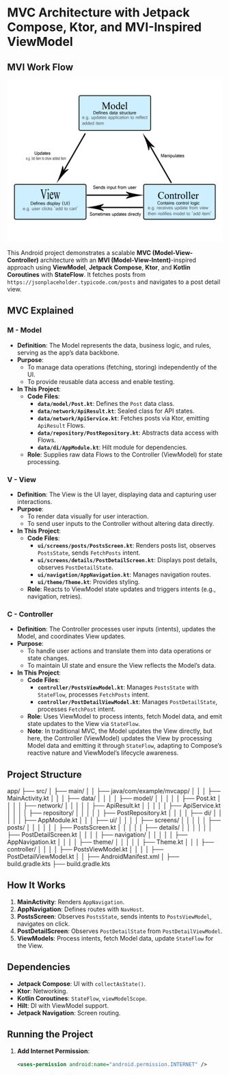 # MVC Architecture with Jetpack Compose, Ktor, and MVI-Inspired ViewModel


## MVI Work Flow
![Work flow image](images/image_1.png)

This Android project demonstrates a scalable **MVC (Model-View-Controller)** architecture with an **MVI (Model-View-Intent)**-inspired approach using **ViewModel**, **Jetpack Compose**, **Ktor**, and **Kotlin Coroutines** with **StateFlow**. It fetches posts from `https://jsonplaceholder.typicode.com/posts` and navigates to a post detail view.

## MVC Explained

### M - Model
- **Definition**: The Model represents the data, business logic, and rules, serving as the app’s data backbone.
- **Purpose**: 
  - To manage data operations (fetching, storing) independently of the UI.
  - To provide reusable data access and enable testing.
- **In This Project**:
  - **Code Files**:
    - **`data/model/Post.kt`**: Defines the `Post` data class.
    - **`data/network/ApiResult.kt`**: Sealed class for API states.
    - **`data/network/ApiService.kt`**: Fetches posts via Ktor, emitting `ApiResult` Flows.
    - **`data/repository/PostRepository.kt`**: Abstracts data access with Flows.
    - **`data/di/AppModule.kt`**: Hilt module for dependencies.
  - **Role**: Supplies raw data Flows to the Controller (ViewModel) for state processing.

### V - View
- **Definition**: The View is the UI layer, displaying data and capturing user interactions.
- **Purpose**: 
  - To render data visually for user interaction.
  - To send user inputs to the Controller without altering data directly.
- **In This Project**:
  - **Code Files**:
    - **`ui/screens/posts/PostsScreen.kt`**: Renders posts list, observes `PostsState`, sends `FetchPosts` intent.
    - **`ui/screens/details/PostDetailScreen.kt`**: Displays post details, observes `PostDetailState`.
    - **`ui/navigation/AppNavigation.kt`**: Manages navigation routes.
    - **`ui/theme/Theme.kt`**: Provides styling.
  - **Role**: Reacts to ViewModel state updates and triggers intents (e.g., navigation, retries).

### C - Controller
- **Definition**: The Controller processes user inputs (intents), updates the Model, and coordinates View updates.
- **Purpose**: 
  - To handle user actions and translate them into data operations or state changes.
  - To maintain UI state and ensure the View reflects the Model’s data.
- **In This Project**:
  - **Code Files**:
    - **`controller/PostsViewModel.kt`**: Manages `PostsState` with `StateFlow`, processes `FetchPosts` intent.
    - **`controller/PostDetailViewModel.kt`**: Manages `PostDetailState`, processes `FetchPost` intent.
  - **Role**: Uses ViewModel to process intents, fetch Model data, and emit state updates to the View via `StateFlow`.
  - **Note**: In traditional MVC, the Model updates the View directly, but here, the Controller (ViewModel) updates the View by processing Model data and emitting it through `StateFlow`, adapting to Compose’s reactive nature and ViewModel’s lifecycle awareness.

## Project Structure

app/
├── src/
│   ├── main/
│   │   ├── java/com/example/mvcapp/
│   │   │   ├── MainActivity.kt
│   │   │   ├── data/
│   │   │   │   ├── model/
│   │   │   │   │   ├── Post.kt
│   │   │   │   ├── network/
│   │   │   │   │   ├── ApiResult.kt
│   │   │   │   │   ├── ApiService.kt
│   │   │   │   ├── repository/
│   │   │   │   │   ├── PostRepository.kt
│   │   │   │   ├── di/
│   │   │   │   │   ├── AppModule.kt
│   │   │   ├── ui/
│   │   │   │   ├── screens/
│   │   │   │   │   ├── posts/
│   │   │   │   │   │   ├── PostsScreen.kt
│   │   │   │   │   ├── details/
│   │   │   │   │   │   ├── PostDetailScreen.kt
│   │   │   │   ├── navigation/
│   │   │   │   │   ├── AppNavigation.kt
│   │   │   │   ├── theme/
│   │   │   │   │   ├── Theme.kt
│   │   │   ├── controller/
│   │   │   │   ├── PostsViewModel.kt
│   │   │   │   ├── PostDetailViewModel.kt
│   │   ├── AndroidManifest.xml
│   ├── build.gradle.kts
├── build.gradle.kts


## How It Works
1. **MainActivity**: Renders `AppNavigation`.
2. **AppNavigation**: Defines routes with `NavHost`.
3. **PostsScreen**: Observes `PostsState`, sends intents to `PostsViewModel`, navigates on click.
4. **PostDetailScreen**: Observes `PostDetailState` from `PostDetailViewModel`.
5. **ViewModels**: Process intents, fetch Model data, update `StateFlow` for the View.

## Dependencies
- **Jetpack Compose**: UI with `collectAsState()`.
- **Ktor**: Networking.
- **Kotlin Coroutines**: `StateFlow`, `viewModelScope`.
- **Hilt**: DI with ViewModel support.
- **Jetpack Navigation**: Screen routing.

## Running the Project
1. **Add Internet Permission**:
   ```xml
   <uses-permission android:name="android.permission.INTERNET" />
